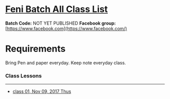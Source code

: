 # [Feni Batch All Class List](https://poloey.github.io/feni-uy-sun)

**Batch Code:** NOT YET PUBLISHED
**Facebook group:** [https://www.facebook.com](https://www.facebook.com/)


# Requirements
Bring Pen and paper everyday. Keep note everyday class.


### Class Lessons

--------
* [class 01, Nov 09, 2017 Thus](https://github.com/poloey/01_feni_uy_sun_nov_09)

